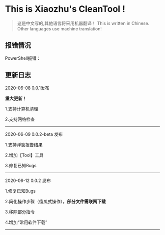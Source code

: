 # This is Xiaozhu's CleanTool !

> 这是中文写的,其他语言将采用机器翻译！
> This is written in Chinese. Other languages use machine translation!

## 报错情况

PowerShell报错：

## 更新日志

2020-06-08  0.0.1发布

**重大更新！**

1.支持计算机清理

2.支持网络检查

------------------

2020-06-09 0.0.2-beta 发布

1.支持弹窗报告结果

2.增加【Tool】工具

3.修复已知Bugs

------------------

2020-06-12 0.0.2 发布

1.修复已知Bugs

2.简化操作步骤（傻瓜式操作），**部分文件需联网下载**

3.移除部分指令

4.增加“常用软件下载”

------------------
